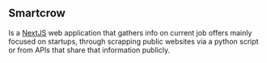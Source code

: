 ## Smartcrow

Is a [NextJS](https://nextjs.org/) web application that gathers info on current job offers mainly focused on startups, through scrapping public websites via a python script or from APIs that share that information publicly.

